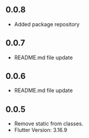 ## 0.0.8
- Added package repository

## 0.0.7
- README.md file update

## 0.0.6
- README.md file update

## 0.0.5
- Remove static from classes.
- Flutter Version: 3.16.9
